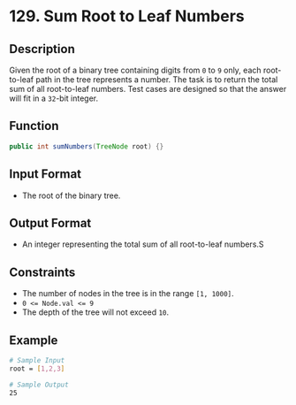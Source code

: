 # 129. Sum Root to Leaf Numbers

## Description

Given the root of a binary tree containing digits from `0` to `9` only, each root-to-leaf path in the tree represents a number. The task is to return the total sum of all root-to-leaf numbers. Test cases are designed so that the answer will fit in a `32`-bit integer.

## Function

```java
public int sumNumbers(TreeNode root) {}
```

## Input Format

- The root of the binary tree.

## Output Format

- An integer representing the total sum of all root-to-leaf numbers.S

## Constraints

- The number of nodes in the tree is in the range `[1, 1000]`.
- `0 <= Node.val <= 9`
- The depth of the tree will not exceed `10`.

## Example

```bash
# Sample Input
root = [1,2,3]

# Sample Output
25
```
